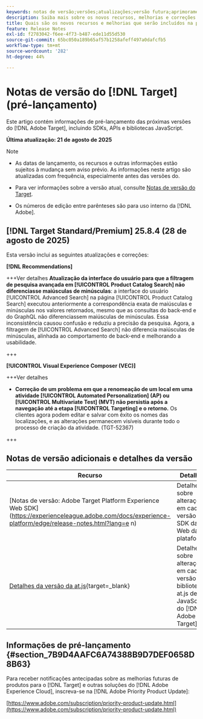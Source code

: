 ```yaml
---
keywords: notas de versão;versões;atualizações;versão futura;aprimoramentos;novos recursos;correções;atualizações;pré-lançamento;acesso antecipado;release notes;releases;updates;future release;enhancements;new features;fixes;updates;prerelease;Early access
description: Saiba mais sobre os novos recursos, melhorias e correções adicionados na próxima versão do [!DNL Target], incluindo SDKs, APIs e bibliotecas JavaScript.
title: Quais são os novos recursos e melhorias que serão incluídos na próxima versão do  [!DNL Target] ?
feature: Release Notes
exl-id: f2783042-f6ee-4f73-b487-ede11d55d530
source-git-commit: 65bc050a189b65af57b1258afeff497a0dafcfb5
workflow-type: tm+mt
source-wordcount: '282'
ht-degree: 44%

---
```


# Notas de versão do [!DNL Target] (pré-lançamento)

Este artigo contém informações de pré-lançamento das próximas versões do [!DNL Adobe Target], incluindo SDKs, APIs e bibliotecas JavaScript.

**Última atualização: 21 de agosto de 2025**

>[!NOTE]
>
>* As datas de lançamento, os recursos e outras informações estão sujeitos à mudança sem aviso prévio. As informações neste artigo são atualizadas com frequência, especialmente antes das versões do.
>
>* Para ver informações sobre a versão atual, consulte [Notas de versão do Target](release-notes.md).
>
>* Os números de edição entre parênteses são para uso interno da [!DNL Adobe].

## [!DNL Target Standard/Premium] 25.8.4 (28 de agosto de 2025)

Esta versão inclui as seguintes atualizações e correções:

**[!DNL Recommendations]**

+++Ver detalhes
**Atualização da interface do usuário para que a filtragem de pesquisa avançada em [!UICONTROL Product Catalog Search] não diferenciasse maiúsculas de minúsculas**: a interface do usuário [!UICONTROL Advanced Search] na página [!UICONTROL Product Catalog Search] executou anteriormente a correspondência exata de maiúsculas e minúsculas nos valores retornados, mesmo que as consultas do back-end e do GraphQL não diferenciassem maiúsculas de minúsculas. Essa inconsistência causou confusão e reduziu a precisão da pesquisa. Agora, a filtragem de [!UICONTROL Advanced Search] não diferencia maiúsculas de minúsculas, alinhada ao comportamento de back-end e melhorando a usabilidade.

+++

**[!UICONTROL Visual Experience Composer (VEC)]**

+++Ver detalhes
* **Correção de um problema em que a renomeação de um local em uma atividade [!UICONTROL Automated Personalization] (AP) ou [!UICONTROL Multivariate Test] (MVT) não persistia após a navegação até a etapa [!UICONTROL Targeting] e o retorno.** Os clientes agora podem editar e salvar com êxito os nomes das localizações, e as alterações permanecem visíveis durante todo o processo de criação da atividade. (TGT-52367)

+++

## Notas de versão adicionais e detalhes da versão

| Recurso | Detalhes |
|--- |--- |
| [Notas de versão: Adobe Target Platform Experience Web SDK]&#x200B;(https://experienceleague.adobe.com/docs/experience-platform/edge/release-notes.html?lang=e n) | Detalhes sobre alterações em cada versão do SDK da Web da plataforma. |
| [Detalhes da versão da at.js](https://experienceleague.adobe.com/docs/target-dev/developer/client-side/at-js-implementation/target-atjs-versions.html?lang=pt-BR){target=_blank} | Detalhes sobre alterações em cada versão da biblioteca at.js de JavaScript do [!DNL Adobe Target]. |

## Informações de pré-lançamento {#section_7B9D4AAFC6A74388B9D7DEF0658D8B63}

Para receber notificações antecipadas sobre as melhorias futuras de produtos para o [!DNL Target] e outras soluções do [!DNL Adobe Experience Cloud], inscreva-se na [!DNL Adobe Priority Product Update]:

[https://www.adobe.com/subscription/priority-product-update.html](https://www.adobe.com/subscription/priority-product-update.html)
